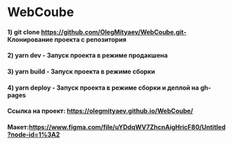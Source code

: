 # WebCoube

#### 1) git clone https://github.com/OlegMityaev/WebCoube.git- Клонирование проекта с репозитория
#### 2) yarn dev - Запуск проекта в режиме продакшена
#### 3) yarn build - Запуск проекта в режиме сборки
#### 4) yarn deploy - Запуск проекта в режиме сборки и деплой на gh-pages
#### Ссылка на проект: https://olegmityaev.github.io/WebCoube/
#### Макет:https://www.figma.com/file/uYDdqWV7ZhcnAigHricF80/Untitled?node-id=1%3A2
